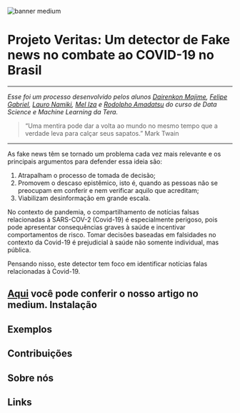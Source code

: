 ![banner medium](https://user-images.githubusercontent.com/72058182/123317675-a8973780-d504-11eb-87b3-84b8bb256f0b.jpg)
# Projeto Veritas: Um detector de Fake news no combate ao COVID-19 no Brasil #
--------------------
_Esse foi um processo desenvolvido pelos alunos [Dairenkon Majime](https://www.linkedin.com/in/dairenkonmajime/), [Felipe Gabriel](https://www.linkedin.com/in/felgabr/), [Lauro Namiki](https://www.linkedin.com/in/lauro-hiroshi-namiki-376584155/), [Mel Iza](https://www.linkedin.com/in/mel-5664a1bb/)  e [Rodolpho Amadatsu](https://www.linkedin.com/in/rodolpho-amadatsu/) do curso de Data Science e Machine Learning da Tera._

> “Uma mentira pode dar a volta ao mundo no mesmo tempo que a verdade leva para calçar seus sapatos.” Mark Twain
--------------

As fake news têm se tornado um problema cada vez mais relevante e os principais argumentos para defender essa ideia são: 
1. Atrapalham o processo de tomada de decisão; 
2. Promovem o descaso epistêmico, isto é, quando as pessoas não se preocupam em conferir e nem verificar aquilo que acreditam;
3. Viabilizam desinformação em grande escala.

No contexto de pandemia, o compartilhamento de notícias falsas relacionadas à SARS-COV-2 (Covid-19) é especialmente perigoso, pois pode apresentar consequências graves à saúde e incentivar comportamentos de risco. Tomar decisões baseadas em falsidades no contexto da Covid-19 é prejudicial à saúde não somente individual, mas pública.

Pensando nisso, este detector tem foco em identificar notícias falas relacionadas à Covid-19.

[Aqui](https://meliza-caug.medium.com/veritas-um-detector-de-fake-news-no-combate-ao-covid-19-no-brasil-e6d1d887a91) você pode conferir o nosso artigo no medium.
Instalação
--------------


Exemplos
-------------



Contribuições
-------------


Sobre nós
------------


Links
-------
